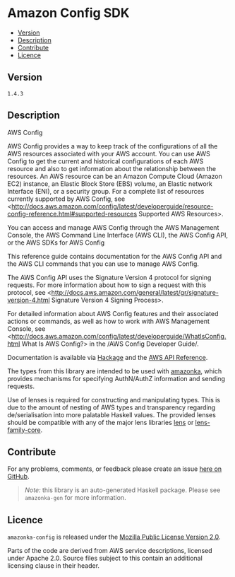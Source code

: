 # Amazon Config SDK

* [Version](#version)
* [Description](#description)
* [Contribute](#contribute)
* [Licence](#licence)


## Version

`1.4.3`


## Description

AWS Config

AWS Config provides a way to keep track of the configurations of all the AWS resources associated with your AWS account. You can use AWS Config to get the current and historical configurations of each AWS resource and also to get information about the relationship between the resources. An AWS resource can be an Amazon Compute Cloud (Amazon EC2) instance, an Elastic Block Store (EBS) volume, an Elastic network Interface (ENI), or a security group. For a complete list of resources currently supported by AWS Config, see <http://docs.aws.amazon.com/config/latest/developerguide/resource-config-reference.html#supported-resources Supported AWS Resources>.

You can access and manage AWS Config through the AWS Management Console, the AWS Command Line Interface (AWS CLI), the AWS Config API, or the AWS SDKs for AWS Config

This reference guide contains documentation for the AWS Config API and the AWS CLI commands that you can use to manage AWS Config.

The AWS Config API uses the Signature Version 4 protocol for signing requests. For more information about how to sign a request with this protocol, see <http://docs.aws.amazon.com/general/latest/gr/signature-version-4.html Signature Version 4 Signing Process>.

For detailed information about AWS Config features and their associated actions or commands, as well as how to work with AWS Management Console, see <http://docs.aws.amazon.com/config/latest/developerguide/WhatIsConfig.html What Is AWS Config?> in the /AWS Config Developer Guide/.

Documentation is available via [Hackage](http://hackage.haskell.org/package/amazonka-config)
and the [AWS API Reference](https://aws.amazon.com/documentation/).

The types from this library are intended to be used with [amazonka](http://hackage.haskell.org/package/amazonka),
which provides mechanisms for specifying AuthN/AuthZ information and sending requests.

Use of lenses is required for constructing and manipulating types.
This is due to the amount of nesting of AWS types and transparency regarding
de/serialisation into more palatable Haskell values.
The provided lenses should be compatible with any of the major lens libraries
[lens](http://hackage.haskell.org/package/lens) or [lens-family-core](http://hackage.haskell.org/package/lens-family-core).

## Contribute

For any problems, comments, or feedback please create an issue [here on GitHub](https://github.com/brendanhay/amazonka/issues).

> _Note:_ this library is an auto-generated Haskell package. Please see `amazonka-gen` for more information.


## Licence

`amazonka-config` is released under the [Mozilla Public License Version 2.0](http://www.mozilla.org/MPL/).

Parts of the code are derived from AWS service descriptions, licensed under Apache 2.0.
Source files subject to this contain an additional licensing clause in their header.

